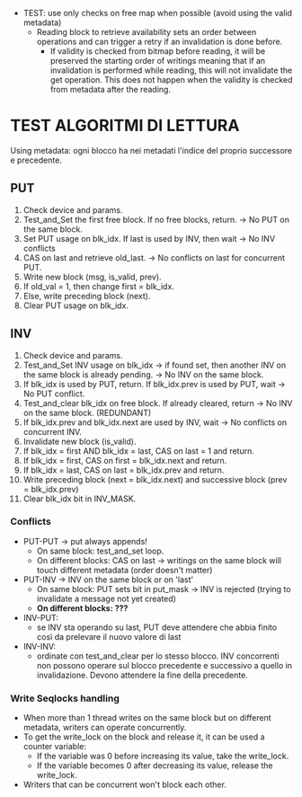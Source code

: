 * TEST: use only checks on free map when possible (avoid using the valid metadata)
  * Reading block to retrieve availability sets an order between operations and can trigger a retry if an 
    invalidation is done before.
    * If validity is checked from bitmap before reading, it will be preserved the starting order of writings
    meaning that if an invalidation is performed while reading, this will not invalidate the get operation.
    This does not happen when the validity is checked from metadata after the reading.

# TEST ALGORITMI DI LETTURA

Using metadata: ogni blocco ha nei metadati l'indice del proprio successore e precedente.

## PUT 
1. Check device and params.
2. Test_and_Set the first free block. If no free blocks, return. -> No PUT on the same block.
3. Set PUT usage on blk_idx. If last is used by INV, then wait -> No INV conflicts 
4. CAS on last and retrieve old_last. -> No conflicts on last for concurrent PUT.
5. Write new block (msg, is_valid, prev).
6. If old_val = 1, then change first = blk_idx.
7. Else, write preceding block (next).
8. Clear PUT usage on blk_idx.

## INV
1. Check device and params.
2. Test_and_Set INV usage on blk_idx -> if found set, then another INV on the same block is already pending. -> No INV on the same block.
3. If blk_idx is used by PUT, return. If blk_idx.prev is used by PUT, wait -> No PUT conflict.
4. Test_and_clear blk_idx on free block. If already cleared, return -> No INV on the same block. (REDUNDANT)
5. If blk_idx.prev and blk_idx.next are used by INV, wait -> No conflicts on concurrent INV.
6. Invalidate new block (is_valid).
7. If blk_idx = first AND blk_idx = last, CAS on last = 1 and return. 
8. If blk_idx = first, CAS on first = blk_idx.next and return.
9. If blk_idx = last, CAS on last = blk_idx.prev and return.
10. Write preceding block (next = blk_idx.next) and successive block (prev = blk_idx.prev)
11. Clear blk_idx bit in INV_MASK.

### Conflicts
* PUT-PUT -> put always appends!
  * On same block: test_and_set loop.
  * On different blocks: CAS on last -> writings on the same block will touch different metadata (order doesn't matter) 
* PUT-INV -> INV on the same block or on 'last'
  * On same block: PUT sets bit in put_mask -> INV is rejected (trying to invalidate a message not yet created)
  * **On different blocks: ???**
* INV-PUT: 
  * se INV sta operando su last, PUT deve attendere che abbia finito così da prelevare il nuovo valore di last 
* INV-INV: 
  * ordinate con test_and_clear per lo stesso blocco. INV concorrenti non possono operare sul blocco precedente e 
          successivo a quello in invalidazione. Devono attendere la fine della precedente.

### Write Seqlocks handling
* When more than 1 thread writes on the same block but on different metadata, writers can operate concurrently.
* To get the write_lock on the block and release it, it can be used a counter variable: 
  * If the variable was 0 before increasing its value, take the write_lock.
  * If the variable becomes 0 after decreasing its value, release the write_lock.
* Writers that can be concurrent won't block each other.
